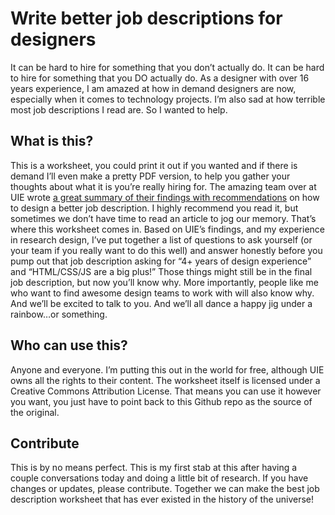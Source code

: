 # Write better job descriptions for designers
It can be hard to hire for something that you don’t actually do. It can be hard to hire for something that you DO actually do. As a designer with over 16 years experience, I am amazed at how in demand designers are now, especially when it comes to technology projects. I’m also sad at how terrible most job descriptions I read are. So I wanted to help.

## What is this?
This is a worksheet, you could print it out if you wanted and if there is demand I’ll even make a pretty PDF version, to help you gather your thoughts about what it is you’re really hiring for. The amazing team over at UIE wrote [a great summary of their findings with recommendations](https://medium.com/uie-brain-sparks/your-job-ad-the-start-of-a-great-hiring-experience-574f15c37186) on how to design a better job description. I highly recommend you read it, but sometimes we don’t have time to read an article to jog our memory. That’s where this worksheet comes in. Based on UIE’s findings, and my experience in research design, I’ve put together a list of questions to ask yourself (or your team if you really want to do this well) and answer honestly before you pump out that job description asking for “4+ years of design experience” and “HTML/CSS/JS are a big plus!” Those things might still be in the final job description, but now you’ll know why. More importantly, people like me who want to find awesome design teams to work with will also know why. And we’ll be excited to talk to you. And we’ll all dance a happy jig under a rainbow…or something. 

## Who can use this?
Anyone and everyone. I’m putting this out in the world for free, although UIE owns all the rights to their content. The worksheet itself is licensed under a Creative Commons Attribution License. That means you can use it however you want, you just	 have to point back to this Github repo as the source of the original. 

## Contribute
This is by no means perfect. This is my first stab at this after having a couple conversations today and doing a little bit of research. If you have changes or updates, please contribute. Together we can make the best job description worksheet that has ever existed in the history of the universe!